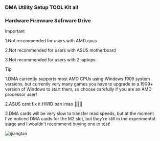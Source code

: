 ### DMA Utility Setup TOOL Kit all
### Hardware Firmware Sofrware Drive
> [!IMPORTANT]
> 1.Not recommended for users with AMD cpus
> 
> 2.Not recommended for users with ASUS motherboard
> 
> 3.Not recommended for users with 2 laptops


> [!TIP]
> 1.DMA currently supports most AMD CPUs using Windows 1909 system versions, but currently very many games you have to upgrade to a 1909+ version of Windows to start them, so choose carefully if you are an AMD processor user!
>
> 2.ASUS cant fix it HWID ban lmao 🤡🤡😭
>
> 3.DMA cards will be very slow to transfer read speeds, but at the moment I've noticed DMA cards for the M2 slot, but they're still in the experimental stage and I wouldn't recommend buying one to test!


![ijiangtao](https://ipictures.github.io/me/phonephoto/ijiangtao201902172323.jpg)
